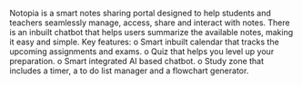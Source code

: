 Notopia is a smart notes sharing portal designed to help students and teachers seamlessly manage, access, share and interact with notes. There is an inbuilt chatbot that helps users summarize the available notes, making it easy and simple.
Key features:
  o	Smart inbuilt calendar that tracks the upcoming assignments and exams.
  o	Quiz that helps you level up your preparation.
  o	Smart integrated AI based chatbot.
  o	Study zone that includes a timer, a to do list manager and a flowchart generator.
